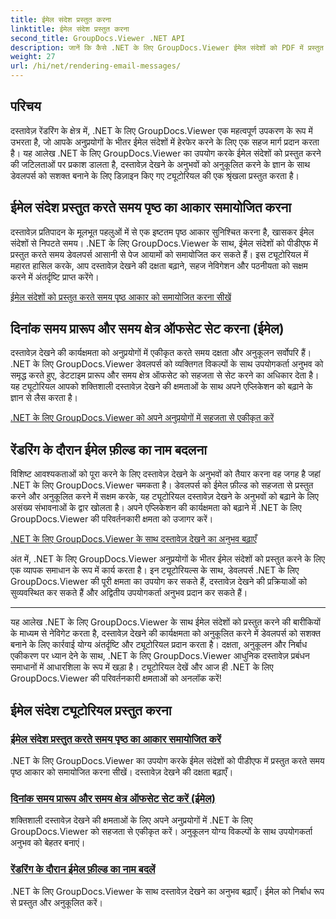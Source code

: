 ```yaml
---
title: ईमेल संदेश प्रस्तुत करना
linktitle: ईमेल संदेश प्रस्तुत करना
second_title: GroupDocs.Viewer .NET API
description: जानें कि कैसे .NET के लिए GroupDocs.Viewer ईमेल संदेशों को PDF में प्रस्तुत करना सरल बनाता है। पृष्ठ का आकार समायोजित करना, दिनांक समय प्रारूप सेट करना और फ़ील्ड का कुशलतापूर्वक नाम बदलना सीखें।
weight: 27
url: /hi/net/rendering-email-messages/
---
```

## परिचय

दस्तावेज़ रेंडरिंग के क्षेत्र में, .NET के लिए GroupDocs.Viewer एक महत्वपूर्ण उपकरण के रूप में उभरता है, जो आपके अनुप्रयोगों के भीतर ईमेल संदेशों में हेरफेर करने के लिए एक सहज मार्ग प्रदान करता है। यह आलेख .NET के लिए GroupDocs.Viewer का उपयोग करके ईमेल संदेशों को प्रस्तुत करने की जटिलताओं पर प्रकाश डालता है, दस्तावेज़ देखने के अनुभवों को अनुकूलित करने के ज्ञान के साथ डेवलपर्स को सशक्त बनाने के लिए डिज़ाइन किए गए ट्यूटोरियल की एक श्रृंखला प्रस्तुत करता है।

## ईमेल संदेश प्रस्तुत करते समय पृष्ठ का आकार समायोजित करना

दस्तावेज़ प्रतिपादन के मूलभूत पहलुओं में से एक इष्टतम पृष्ठ आकार सुनिश्चित करना है, खासकर ईमेल संदेशों से निपटते समय। .NET के लिए GroupDocs.Viewer के साथ, ईमेल संदेशों को पीडीएफ में प्रस्तुत करते समय डेवलपर्स आसानी से पेज आयामों को समायोजित कर सकते हैं। इस ट्यूटोरियल में महारत हासिल करके, आप दस्तावेज़ देखने की दक्षता बढ़ाने, सहज नेविगेशन और पठनीयता को सक्षम करने में अंतर्दृष्टि प्राप्त करेंगे।

[ईमेल संदेशों को प्रस्तुत करते समय पृष्ठ आकार को समायोजित करना सीखें](./adjust-page-size-email/)

## दिनांक समय प्रारूप और समय क्षेत्र ऑफसेट सेट करना (ईमेल)

दस्तावेज़ देखने की कार्यक्षमता को अनुप्रयोगों में एकीकृत करते समय दक्षता और अनुकूलन सर्वोपरि हैं। .NET के लिए GroupDocs.Viewer डेवलपर्स को व्यक्तिगत विकल्पों के साथ उपयोगकर्ता अनुभव को समृद्ध करते हुए, डेटटाइम प्रारूप और समय क्षेत्र ऑफसेट को सहजता से सेट करने का अधिकार देता है। यह ट्यूटोरियल आपको शक्तिशाली दस्तावेज़ देखने की क्षमताओं के साथ अपने एप्लिकेशन को बढ़ाने के ज्ञान से लैस करता है।

[.NET के लिए GroupDocs.Viewer को अपने अनुप्रयोगों में सहजता से एकीकृत करें](./set-date-time-format-offset-email/)

## रेंडरिंग के दौरान ईमेल फ़ील्ड का नाम बदलना

विशिष्ट आवश्यकताओं को पूरा करने के लिए दस्तावेज़ देखने के अनुभवों को तैयार करना वह जगह है जहां .NET के लिए GroupDocs.Viewer चमकता है। डेवलपर्स को ईमेल फ़ील्ड को सहजता से प्रस्तुत करने और अनुकूलित करने में सक्षम करके, यह ट्यूटोरियल दस्तावेज़ देखने के अनुभवों को बढ़ाने के लिए असंख्य संभावनाओं के द्वार खोलता है। अपने एप्लिकेशन की कार्यक्षमता को बढ़ाने में .NET के लिए GroupDocs.Viewer की परिवर्तनकारी क्षमता को उजागर करें।

[.NET के लिए GroupDocs.Viewer के साथ दस्तावेज़ देखने का अनुभव बढ़ाएँ](./rename-email-fields/)

अंत में, .NET के लिए GroupDocs.Viewer अनुप्रयोगों के भीतर ईमेल संदेशों को प्रस्तुत करने के लिए एक व्यापक समाधान के रूप में कार्य करता है। इन ट्यूटोरियल्स के साथ, डेवलपर्स .NET के लिए GroupDocs.Viewer की पूरी क्षमता का उपयोग कर सकते हैं, दस्तावेज़ देखने की प्रक्रियाओं को सुव्यवस्थित कर सकते हैं और अद्वितीय उपयोगकर्ता अनुभव प्रदान कर सकते हैं।

--- 

यह आलेख .NET के लिए GroupDocs.Viewer के साथ ईमेल संदेशों को प्रस्तुत करने की बारीकियों के माध्यम से नेविगेट करता है, दस्तावेज़ देखने की कार्यक्षमता को अनुकूलित करने में डेवलपर्स को सशक्त बनाने के लिए कार्रवाई योग्य अंतर्दृष्टि और ट्यूटोरियल प्रदान करता है। दक्षता, अनुकूलन और निर्बाध एकीकरण पर ध्यान देने के साथ, .NET के लिए GroupDocs.Viewer आधुनिक दस्तावेज़ प्रबंधन समाधानों में आधारशिला के रूप में खड़ा है। ट्यूटोरियल देखें और आज ही .NET के लिए GroupDocs.Viewer की परिवर्तनकारी क्षमताओं को अनलॉक करें!
## ईमेल संदेश ट्यूटोरियल प्रस्तुत करना
### [ईमेल संदेश प्रस्तुत करते समय पृष्ठ का आकार समायोजित करें](./adjust-page-size-email/)
.NET के लिए GroupDocs.Viewer का उपयोग करके ईमेल संदेशों को पीडीएफ में प्रस्तुत करते समय पृष्ठ आकार को समायोजित करना सीखें। दस्तावेज़ देखने की दक्षता बढ़ाएँ।
### [दिनांक समय प्रारूप और समय क्षेत्र ऑफसेट सेट करें (ईमेल)](./set-date-time-format-offset-email/)
शक्तिशाली दस्तावेज़ देखने की क्षमताओं के लिए अपने अनुप्रयोगों में .NET के लिए GroupDocs.Viewer को सहजता से एकीकृत करें। अनुकूलन योग्य विकल्पों के साथ उपयोगकर्ता अनुभव को बेहतर बनाएं।
### [रेंडरिंग के दौरान ईमेल फ़ील्ड का नाम बदलें](./rename-email-fields/)
.NET के लिए GroupDocs.Viewer के साथ दस्तावेज़ देखने का अनुभव बढ़ाएँ। ईमेल को निर्बाध रूप से प्रस्तुत और अनुकूलित करें।